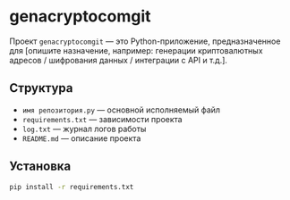 # genacryptocomgit

Проект `genacryptocomgit` — это Python-приложение, предназначенное для [опишите назначение, например: генерации криптовалютных адресов / шифрования данных / интеграции с API и т.д.].

## Структура
- `имя репозитория.py` — основной исполняемый файл
- `requirements.txt` — зависимости проекта
- `log.txt` — журнал логов работы
- `README.md` — описание проекта

## Установка
```bash
pip install -r requirements.txt
